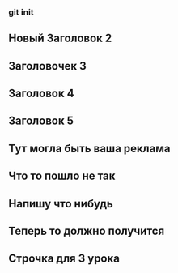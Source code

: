 ### git init
## Новый Заголовок 2
## Заголовочек 3
## Заголовок 4
## Заголовок 5
## Тут могла быть ваша реклама 
## Что то пошло не так
## Напишу что нибудь
## Теперь то должно получится
## Строчка для 3 урока
